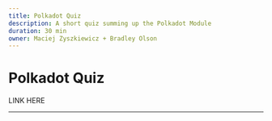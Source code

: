 ```yaml
---
title: Polkadot Quiz
description: A short quiz summing up the Polkadot Module
duration: 30 min 
owner: Maciej Zyszkiewicz + Bradley Olson
---
```


# Polkadot Quiz

LINK HERE

---